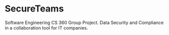 # SecureTeams
Software Engineering CS 360 Group Project. Data Security and Compliance in a collaboration tool for IT companies. 
